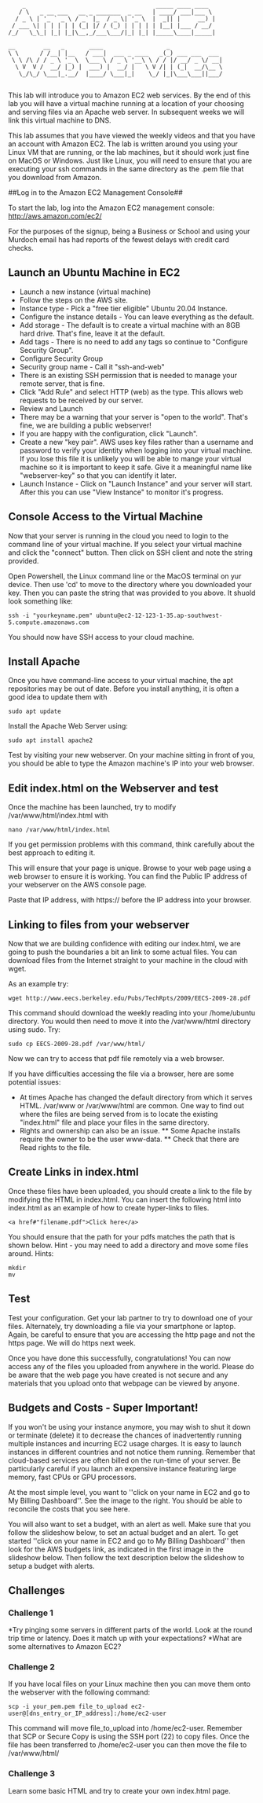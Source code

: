 ```
    _                                     _____ ____ ____  
   / \   _ __ ___   __ _ _______  _ __   | ____/ ___|___ \ 
  / _ \ | '_ ` _ \ / _` |_  / _ \| '_ \  |  _|| |     __) |
 / ___ \| | | | | | (_| |/ / (_) | | | | | |__| |___ / __/ 
/_/   \_\_| |_| |_|\__,_/___\___/|_| |_| |_____\____|_____|
                                                           
__        __   _       ____                  _               
\ \      / /__| |__   / ___|  ___ _ ____   _(_) ___ ___  ___ 
 \ \ /\ / / _ \ '_ \  \___ \ / _ \ '__\ \ / / |/ __/ _ \/ __|
  \ V  V /  __/ |_) |  ___) |  __/ |   \ V /| | (_|  __/\__ \
   \_/\_/ \___|_.__/  |____/ \___|_|    \_/ |_|\___\___||___/
                                                             
```


This lab will introduce you to Amazon EC2 web services. By the end of this lab you will have a virtual machine running at a location of your choosing and serving files via an Apache web server. In subsequent weeks we will link this virtual machine to DNS.

This lab assumes that you have viewed the weekly videos and that you have an account with Amazon EC2. The lab is written around you using your Linux VM that are running, or the lab machines, but it should work just fine on MacOS or Windows. Just like Linux, you will need to ensure that you are executing your ssh commands in the same directory as the .pem file that you download from Amazon.

##Log in to the Amazon EC2 Management Console##

To start the lab, log into the Amazon EC2 management console: http://aws.amazon.com/ec2/

For the purposes of the signup, being a Business or School and using your Murdoch email has had reports of the fewest delays with credit card checks.

## Launch an Ubuntu Machine in EC2 ##
* Launch a new instance (virtual machine)
* Follow the steps on the AWS site. 
* Instance type - Pick a "free tier eligible" Ubuntu 20.04 Instance.
* Configure the instance details - You can leave everything as the default.
* Add storage - The default is to create a virtual machine with an 8GB hard drive. That's fine, leave it at the default.
* Add tags - There is no need to add any tags so continue to "Configure Security Group".
* Configure Security Group
*  Security group name - Call it "ssh-and-web"
*  There is an existing SSH permission that is needed to manage your remote server, that is fine.
*  Click "Add Rule" and select HTTP (web) as the type.  This allows web requests to be received by our server.
* Review and Launch
* There may be a warning that your server is "open to the world".  That's fine, we are building a public webserver!
* If you are happy with the configuration, click "Launch".
* Create a new "key pair".  AWS uses key files rather than a username and password to verify your identity when logging into your virtual machine.  If you lose this file it is unlikely you will be able to mange your virtual machine so it is important to keep it safe.  Give it a meaningful name like "webserver-key" so that you can identify it later.
* Launch Instance - Click on "Launch Instance" and your server will start. After this you can use "View Instance" to monitor it's progress.

## Console Access to the Virtual Machine ##
Now that your server is running in the cloud you need to login to the command line of your virtual machine. If you select your virtual machine and click the "connect" button. Then click on SSH client and note the string provided. 

Open Powershell, the Linux command line or the MacOS terminal on yur device. Then use 'cd' to move to the directory where you downloaded your key. Then you can paste the string that was provided to you above. It shuold look something like: 

    ssh -i "yourkeyname.pem" ubuntu@ec2-12-123-1-35.ap-southwest-5.compute.amazonaws.com

You should now have SSH access to your cloud machine. 

## Install Apache ##

Once you have command-line access to your virtual machine, the apt repositories may be out of date. Before you install anything, it is often a good idea to update them with 

	sudo apt update

Install the Apache Web Server using:

	sudo apt install apache2

Test by visiting your new webserver. On your machine sitting in front of you, you should be able to type the Amazon machine's IP into your web browser.

## Edit index.html on the Webserver and test ##

Once the machine has been launched, try to modify /var/www/html/index.html with

	nano /var/www/html/index.html

If you get permission problems with this command, think carefully about the best approach to editing it.

This will ensure that your page is unique. Browse to your web page using a web browser to ensure it is working. You can find the Public IP address of your webserver on the AWS console page.

Paste that IP address, with https:// before the IP address into your browser.

## Linking to files from your webserver ##

Now that we are building confidence with editing our index.html, we are going to push the boundaries a bit an link to some actual files. You can  download files from the Internet straight to your machine in the cloud with wget.

As an example try:
	
	wget http://www.eecs.berkeley.edu/Pubs/TechRpts/2009/EECS-2009-28.pdf

This command should download the weekly reading into your /home/ubuntu directory. You would then need to move it into the /var/www/html directory using sudo. Try: 

	sudo cp EECS-2009-28.pdf /var/www/html/

Now we can try to access that pdf file remotely via a web browser.

If you have difficulties accessing the file via a browser, here are some potential issues:
* At times Apache has changed the default directory from which it serves HTML.  /var/www or /var/www/html are common.  One way to find out where the files are being served from is to locate the existing "index.html" file and place your files in the same directory.
* Rights and ownership can also be an issue.
** Some Apache installs require the owner to be the user www-data.
** Check that there are Read rights to the file.

## Create Links in index.html ##

Once these files have been uploaded, you should create a link to the file by modifying the HTML in index.html. You can insert the following html into index.html as an example of how to create hyper-links to files. 

	<a href#"filename.pdf">Click here</a>

You should ensure that the path for your pdfs matches the path that is shown below. Hint - you may need to add a directory and move some files around. Hints:

	mkdir
	mv

## Test ##

Test your configuration. Get your lab partner to try to download one of your files. Alternately, try downloading a file via your smartphone or laptop. Again, be careful to ensure that you are accessing the http page and not the https page. We will do https next week.

Once you have done this successfully, congratulations! You can now access any of the files you uploaded from anywhere in the world. Please do be aware that the web page you have created is not secure and any materials that you upload onto that webpage can be viewed by anyone.

## Budgets and Costs - Super Important! ##

If you won't be using your instance anymore, you may wish to shut it down or terminate (delete) it to decrease the chances of inadvertently running multiple instances and incurring EC2 usage charges. It is easy to launch instances in different countries and not notice them running. Remember that cloud-based services are often billed on the run-time of your server.  Be particularly careful if you launch an expensive instance featuring large memory, fast CPUs or GPU processors. 

At the most simple level, you want to ''click on your name in EC2 and go to My Billing Dashboard''. See the image to the right. You should be able to reconcile the costs that you see here.

You will also want to set a budget, with an alert as well. Make sure that you follow the slideshow below, to set an actual budget and an alert. To get started ''click on your name in EC2 and go to My Billing Dashboard'' then look for the AWS budgets link, as indicated in the first image in the slideshow below. Then follow the text description below the slideshow to setup a budget with alerts.

## Challenges ##

### Challenge 1 ###

*Try pinging some servers in different parts of the world. Look at the round trip time or latency. Does it match up with your expectations?
*What are some alternatives to Amazon EC2?

### Challenge 2 ###

If you have local files on your Linux machine then you can move them onto the webserver with the following command:

	scp -i your_pem.pem file_to_upload ec2-user@[dns_entry_or_IP_address]:/home/ec2-user

This command will move file_to_upload into /home/ec2-user. Remember that SCP or Secure Copy is using the SSH port (22) to copy files. Once the file has been transferred to /home/ec2-user you can then move the file to /var/www/html/

### Challenge 3 ###

Learn some basic HTML and try to create your own index.html page.

